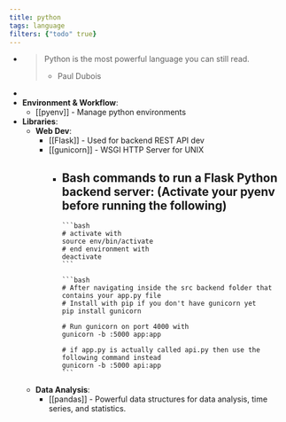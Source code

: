 ```yaml
---
title: python
tags: language
filters: {"todo" true}
---
```


-
  >Python is the most powerful language you can still read.
  >- Paul Dubois
-
- **Environment & Workflow**:
	- [[pyenv]] - Manage python environments
- **Libraries**:
	- **Web Dev**:
		- [[Flask]] - Used for backend REST API dev
		- [[gunicorn]] - WSGI HTTP Server for UNIX
			- Bash commands to run a Flask Python backend server: (Activate your pyenv before running the following)
				-
				  ```bash
				  # activate with 
				  source env/bin/activate
				  # end environment with
				  deactivate
				  ```
				  
				  ```bash
				  # After navigating inside the src backend folder that contains your app.py file
				  # Install with pip if you don't have gunicorn yet
				  pip install gunicorn
				  
				  # Run gunicorn on port 4000 with
				  gunicorn -b :5000 app:app
				  
				  # if app.py is actually called api.py then use the following command instead
				  gunicorn -b :5000 api:app
				  ```
	- **Data Analysis**:
		- [[pandas]] - Powerful data structures for data analysis, time series, and statistics.